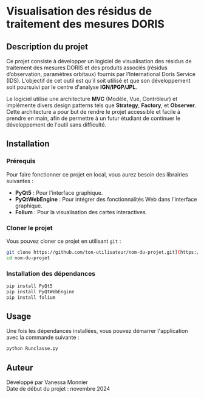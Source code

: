 # Visualisation des résidus de traitement des mesures DORIS

## Description du projet

Ce projet consiste à développer un logiciel de visualisation des résidus de traitement des mesures DORIS et des produits associés (résidus d’observation, paramètres orbitaux) fournis par l'International Doris Service (IDS). L'objectif de cet outil est qu'il soit utilisé et que son développement soit poursuivi par le centre d'analyse **IGN/IPGP/JPL**.

Le logiciel utilise une architecture **MVC** (Modèle, Vue, Contrôleur) et implémente divers design patterns tels que **Strategy**, **Factory**, et **Observer**. Cette architecture a pour but de rendre le projet accessible et facile à prendre en main, afin de permettre à un futur étudiant de continuer le développement de l'outil sans difficulté.

## Installation

### Prérequis

Pour faire fonctionner ce projet en local, vous aurez besoin des librairies suivantes :

- **PyQt5** : Pour l'interface graphique.
- **PyQtWebEngine** : Pour intégrer des fonctionnalités Web dans l'interface graphique.
- **Folium** : Pour la visualisation des cartes interactives.

### Cloner le projet

Vous pouvez cloner ce projet en utilisant `git` :

```bash
git clone https://github.com/ton-utilisateur/nom-du-projet.git](https://github.com/VanessaMnn/ProjetInfoIPGP.git
cd nom-du-projet
```

### Installation des dépendances

```bash
pip install PyQt5
pip install PyQtWebEngine
pip install folium
```

## Usage

Une fois les dépendances installées, vous pouvez démarrer l'application avec la commande suivante :

```bash
python Runclasse.py
```

## Auteur

Développé par Vanessa Monnier  
Date de début du projet : novembre 2024
